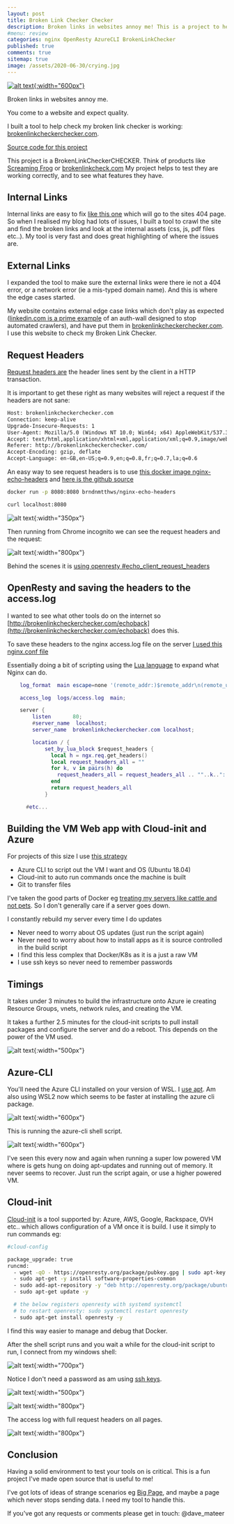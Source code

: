 ```yaml
---
layout: post
title: Broken Link Checker Checker 
description: Broken links in websites annoy me! This is a project to help test my broken link checker tool.. it is a checker checker. Useful to see request headers and edge cases. Using OpenResty, Lua, Cloud-init and Azure-CLI.
#menu: review
categories: nginx OpenResty AzureCLI BrokenLinkChecker
published: true 
comments: true     
sitemap: true
image: /assets/2020-06-30/crying.jpg
---
```


[![alt text](/assets/2020-06-30/crying.jpg "Photo by Marcos Paulo Prado from unsplash"){:width="600px"}](https://unsplash.com/@tiomp)

Broken links in websites annoy me.

You come to a website and expect quality.

I built a tool to help check my broken link checker is working: [brokenlinkcheckerchecker.com](http://brokenlinkcheckerchecker.com).

[Source code for this project](https://bitbucket.org/davemateer/brokenlinkcheckerchecker/src/master/)

This project is a BrokenLinkCheckerCHECKER. Think of products like [Screaming Frog](https://www.screamingfrog.co.uk/broken-link-checker/) or [brokenlinkcheck.com](https://www.brokenlinkcheck.com/)  My project helps to test they are working correctly, and to see what features they have.

## Internal Links

Internal links are easy to fix [like this one](/brokenurl) which will go to the sites 404 page. So when I realised my blog had lots of issues, I built a tool to crawl the site and find the broken links and look at the internal assets (css, js, pdf files etc..). My tool is very fast and does great highlighting of where the issues are.

## External Links

I expanded the tool to make sure the external links were there ie not a 404 error, or a network error (ie a mis-typed domain name). And this is where the edge cases started.

My website contains external edge case links which don't play as expected ([linkedin.com is a prime example](https://linkedin.com) of an auth-wall designed to stop automated crawlers), and have put them in [brokenlinkcheckerchecker.com](http://brokenlinkcheckerchecker.com). I use this website to check my Broken Link Checker.

## Request Headers

[Request headers are](https://www.w3.org/Protocols/HTTP/HTRQ_Headers.html) the header lines sent by the client in a HTTP transaction.

It is important to get these right as many websites will reject a request if the headers are not sane:

```txt
Host: brokenlinkcheckerchecker.com
Connection: keep-alive
Upgrade-Insecure-Requests: 1
User-Agent: Mozilla/5.0 (Windows NT 10.0; Win64; x64) AppleWebKit/537.36 (KHTML, like Gecko) Chrome/84.0.4147.89 Safari/537.36
Accept: text/html,application/xhtml+xml,application/xml;q=0.9,image/webp,image/apng,*/*;q=0.8,application/signed-exchange;v=b3;q=0.9
Referer: http://brokenlinkcheckerchecker.com/
Accept-Encoding: gzip, deflate
Accept-Language: en-GB,en-US;q=0.9,en;q=0.8,fr;q=0.7,la;q=0.6
```

An easy way to see request headers is to use [this docker image nginx-echo-headers](https://hub.docker.com/r/brndnmtthws/nginx-echo-headers/) and [here is the github source](https://github.com/brndnmtthws/nginx-echo-headers/blob/master/nginx.conf)

```bash
docker run -p 8080:8080 brndnmtthws/nginx-echo-headers

curl localhost:8080
```

![alt text](/assets/2020-06-30/curl-request-headers.jpg "Request headers from curl"){:width="350px"}

Then running from Chrome incognito we can see the request headers and the request:

![alt text](/assets/2020-06-30/request-headers.jpg "Request headers from Chrome"){:width="800px"}

Behind the scenes it is [using openresty #echo_client_request_headers](https://github.com/openresty/echo-nginx-module#echo_client_request_headers)

## OpenResty and saving the headers to the access.log

I wanted to see what other tools do on the internet so [http://brokenlinkcheckerchecker.com/echoback](http://brokenlinkcheckerchecker.com/echoback) does this.

To save these headers to the nginx access.log file on the server [I used this nginx.conf file](https://bitbucket.org/davemateer/brokenlinkcheckerchecker/src/master/infra/nginx.conf)

Essentially doing a bit of scripting using the [Lua language](https://github.com/openresty/lua-nginx-module#readme) to expand what Nginx can do.

```lua
    log_format  main escape=none '(remote_addr:)$remote_addr\n(remote_user:)$remote_user\n(time_local:)$time_local\n(request:)$request\n(status:)$status\n(http_referer)$http_referer\n(useragent:)$http_user_agent\n(xforward:)$http_x_forwarded_for\n(requestheaders:)\n$request_headers';

    access_log  logs/access.log  main;

    server {
        listen       80;
        #server_name  localhost;
        server_name  brokenlinkcheckerchecker.com localhost;

        location / {
            set_by_lua_block $request_headers {
              local h = ngx.req.get_headers()
              local request_headers_all = ""
              for k, v in pairs(h) do
                request_headers_all = request_headers_all .. ""..k..": "..v.."\n"
              end
              return request_headers_all
            }

      #etc...
```

## Building the VM Web app with Cloud-init and Azure

For projects of this size I use [this strategy](/2020/01/09/Publishing-ASP-NET-Core-3-App-to-Ubuntu)

- Azure CLI to script out the VM I want and OS (Ubuntu 18.04)
- Cloud-init to auto run commands once the machine is built
- Git to transfer files

I've taken the good parts of Docker eg [treating my servers like cattle and not pets](https://devops.stackexchange.com/questions/653/what-is-the-definition-of-cattle-not-pets). So I don't generally care if a server goes down.

I constantly rebuild my server every time I do updates

- Never need to worry about OS updates (just run the script again)
- Never need to worry about how to install apps as it is source controlled in the build script
- I find this less complex that Docker/K8s as it is a just a raw VM
- I use ssh keys so never need to remember passwords

## Timings

It takes under 3 minutes to build the infrastructure onto Azure ie creating Resource Groups, vnets, network rules, and creating the VM.

It takes a further 2.5 minutes for the cloud-init scripts to pull install packages and configure the server and do a reboot. This depends on the power of the VM used.

![alt text](/assets/2020-06-30/blcc2.jpg "Website working"){:width="500px"}
<!-- ![alt text](/assets/2020-06-30/blcc2.jpg "Website working") -->

## Azure-CLI

You'll need the Azure CLI installed on your version of WSL. I [use apt](https://docs.microsoft.com/en-us/cli/azure/install-azure-cli-apt?view=azure-cli-latest). Am also using WSL2 now which seems to be faster at installing the azure cli package.

![alt text](/assets/2020-06-30/wsl-output.jpg "WSL Output"){:width="600px"}

This is running the azure-cli shell script.

![alt text](/assets/2020-06-30/low-memory.jpg "Low Memory"){:width="600px"}
<!-- ![alt text](/assets/2020-06-30/low-memory.jpg "Low Memory") -->

I've seen this every now and again when running a super low powered VM where is gets hung on doing apt-updates and running out of memory. It never seems to recover. Just run the script again, or use a higher powered VM.

## Cloud-init

[Cloud-init](https://cloud-init.io/) is a tool supported by: Azure, AWS, Google, Rackspace, OVH etc.. which allows configuration of a VM once it is build. I use it simply to run commands eg:

```bash
#cloud-config

package_upgrade: true
runcmd:
  - wget -qO - https://openresty.org/package/pubkey.gpg | sudo apt-key add -
  - sudo apt-get -y install software-properties-common
  - sudo add-apt-repository -y "deb http://openresty.org/package/ubuntu $(lsb_release -sc) main"
  - sudo apt-get update -y

  # the below registers openresty with systemd systemctl
  # to restart openresty: sudo systemctl restart openresty
  - sudo apt-get install openresty -y

```

I find this way easier to manage and debug that Docker.

After the shell script runs and you wait a while for the cloud-init script to run, I connect from my windows shell:

![alt text](/assets/2020-06-30/shell.jpg "Connecting from cmder windows shell"){:width="700px"}

Notice I don't need a password as am using [ssh keys](/2020/03/05/Multiple-SSH-Keys-on-Azure-Linux-VM).

![alt text](/assets/2020-06-30/blcc.jpg "The website from Chrome"){:width="500px"}

![alt text](/assets/2020-06-30/access-log.jpg "Viewing the access log with full request headers"){:width="800px"}

The access log with full request headers on all pages.

![alt text](/assets/2020-06-30/echoback.jpg "The special echoback page"){:width="800px"}

## Conclusion

Having a solid environment to test your tools on is critical. This is a fun project I've made open source that is useful to me!

I've got lots of ideas of strange scenarios eg [Big Page](http://brokenlinkcheckerchecker.com/big-html-page2.html), and maybe a page which never stops sending data. I need my tool to handle this.

If you've got any requests or comments please get in touch: @dave_mateer